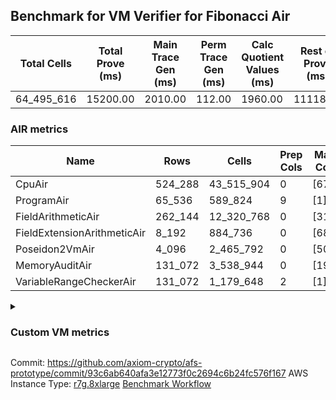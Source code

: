 ## Benchmark for VM Verifier for Fibonacci Air
| Total Cells | Total Prove (ms) | Main Trace Gen (ms) | Perm Trace Gen (ms) | Calc Quotient Values (ms) | Rest of Prove (ms) |
|-----------------------------|-----------------------|--------------------------|--------------------------|-----------------|----------------|
| 64_495_616 | 15200.00 | 2010.00 | 112.00 | 1960.00 | 11118.00 |

### AIR metrics
| Name | Rows | Cells | Prep Cols | Main Cols | Perm Cols |
|------|------|-------|-----------|-----------|-----------|
| CpuAir               | 524_288    | 43_515_904  | 0     | [67] | [16] |
| ProgramAir           | 65_536     | 589_824     | 9     | [1] | [8] |
| FieldArithmeticAir   | 262_144    | 12_320_768  | 0     | [31] | [16] |
| FieldExtensionArithmeticAir | 8_192      | 884_736     | 0     | [68] | [40] |
| Poseidon2VmAir       | 4_096      | 2_465_792   | 0     | [502] | [100] |
| MemoryAuditAir       | 131_072    | 3_538_944   | 0     | [19] | [8] |
| VariableRangeCheckerAir | 131_072    | 1_179_648   | 2     | [1] | [8] |
<details>
<summary>

### Custom VM metrics

</summary>

| Name | Value |
|------|------:|
| Cpu                  | `        496_092` |
| FieldArithmetic      | `        164_584` |
| FieldExtension       | `          7_914` |
| Memory               | `        107_130` |
| Poseidon2            | `          3_309` |
| Program              | `         54_734` |
| RangeChecker         | `        131_072` |

#### Opcode metrics
| Name | Frequency | Trace Cells Contributed |
|------|------:|-----:|
| FADD                 | `        134_399` | `     13_237_184` |
| BNE                  | `         75_347` | `      5_048_249` |
| STOREW               | `         74_011` | `      5_813_034` |
| LOADW                | `         49_216` | `      3_371_667` |
| LOADW2               | `         38_007` | `      2_549_813` |
| SHINTW               | `         33_232` | `      2_857_952` |
| STOREW2              | `         21_346` | `      1_709_900` |
| FMUL                 | `         20_715` | `      2_090_528` |
| JAL                  | `         12_981` | `        869_746` |
| FSUB                 | `          9_467` | `        990_067` |
| HINT_INPUT           | `          4_769` | `        319_523` |
| CT_END               | `          3_921` | `        262_707` |
| CT_START             | `          3_921` | `        262_707` |
| BBE4MUL              | `          3_759` | `        509_973` |
| BEQ                  | `          3_429` | `        229_743` |
| COMP_POS2            | `          2_678` | `      1_523_782` |
| FE4ADD               | `          1_678` | `        227_442` |
| BBE4DIV              | `          1_239` | `        167_341` |
| FE4SUB               | `          1_238` | `        167_282` |
| PERM_POS2            | `            631` | `        359_039` |
| HINT_BITS            | `            104` | `          6_968` |
| FDIV                 | `              3` | `            294` |
| TERMINATE            | `              1` | `             67` |

### DSL counts
How many opcodes each DSL instruction generates:
| Name | Count |
|------|------:|
| For                  | `        117_162` |
| StoreHintWord        | `         58_471` |
| AddVI                | `         39_783` |
| Alloc                | `         39_094` |
| StoreE               | `         37_932` |
| LoadV                | `         30_112` |
| LoadE                | `         19_400` |
| LoadF                | `         17_279` |
| IfEqI                | `         14_637` |
| StoreV               | `         13_848` |
| ImmV                 | `         13_024` |
| StoreF               | `         10_962` |
| ImmF                 | `          7_243` |
| SubEF                | `          6_612` |
| AddEI                | `          6_244` |
| AssertEqF            | `          5_048` |
| HintInputVec         | `          4_769` |
| CycleTrackerEnd      | `          3_921` |
| CycleTrackerStart    | `          3_921` |
| SubVI                | `          3_900` |
| MulE                 | `          3_726` |
| AssertEqV            | `          3_640` |
| SubV                 | `          3_502` |
| AddFI                | `          3_354` |
| MulVI                | `          3_300` |
| MulV                 | `          3_224` |
| IfNe                 | `          2_817` |
| MulF                 | `          2_682` |
| Poseidon2CompressBabyBear | `          2_678` |
| AddV                 | `          2_274` |
| ImmE                 | `          2_068` |
| AddE                 | `          1_678` |
| MulEF                | `          1_656` |
| DivE                 | `          1_238` |
| SubE                 | `          1_238` |
| IfEq                 | `            743` |
| Poseidon2PermuteBabyBear | `            631` |
| IfNeI                | `            619` |
| AddEFFI              | `            524` |
| AssertEqE            | `            416` |
| SubVIN               | `            412` |
| MulEI                | `            165` |
| HintBitsF            | `            104` |
| AssertEqVI           | `             16` |
| SubEI                | `              8` |
| DivEIN               | `              5` |
| AssertEqEI           | `              4` |
| DivFIN               | `              3` |
| Halt                 | `              1` |
| MulFI                | `              1` |
</details>

Commit: https://github.com/axiom-crypto/afs-prototype/commit/93c6ab640afa3e12773f0c2694c6b24fc576f167
AWS Instance Type: [r7g.8xlarge](https://instances.vantage.sh/aws/ec2/r7g.8xlarge)
[Benchmark Workflow](https://github.com/axiom-crypto/afs-prototype/actions/runs/10817111295)
